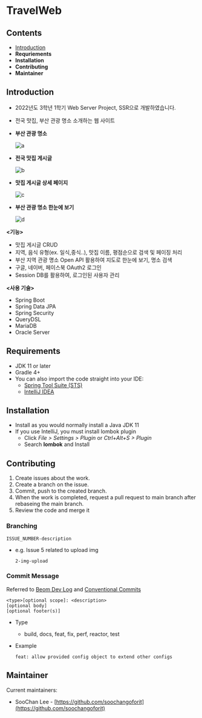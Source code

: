 # TravelWeb



## Contents

- [Introduction](#Introduction)
- ****Requriements****
- ****Installation****
- ****Contributing****
- ****Maintainer****


## Introduction



- 2022년도 3학년 1학기 Web Server Project, SSR으로 개발하였습니다.
- 전국 맛집, 부산 관광 명소 소개하는 웹 사이트

- **부산 관광 명소**
    
    ![a](https://user-images.githubusercontent.com/91618389/186837014-240fb878-2dd2-4fc5-8af6-20e5bc25054e.png)
    

- **전국 맛집 게시글**
    
    ![b](https://user-images.githubusercontent.com/91618389/186837012-7c573808-3622-4f4f-8fee-45ccc6e23912.png)
    
- **맛집 게시글 상세 페이지**
    
    ![c](https://user-images.githubusercontent.com/91618389/186837008-d93b387d-6e82-4226-9344-c354cbb26f4c.png)
    

- **부산 관광 명소 한눈에 보기**
    
    ![d](https://user-images.githubusercontent.com/91618389/186837001-87cb11da-e821-4002-a5d7-b36e336560b6.png)
    

**<기능>**

- 맛집 게시글 CRUD
- 지역, 음식 유형(ex. 일식,중식..), 맛집 이름, 평점순으로 검색 및 페이징 처리
- 부산 지역 관광 명소 Open API 활용하여 지도로 한눈에 보기, 명소 검색
- 구글, 네이버, 페이스북 OAuth2 로그인
- Session DB를 활용하여, 로그인된 사용자 관리

**<사용 기술>**

- Spring Boot
- Spring Data JPA
- Spring Security
- QueryDSL
- MariaDB
- Oracle Server


## Requirements



- JDK 11 or later
- Gradle 4+
- You can also import the code straight into your IDE:
    - [Spring Tool Suite (STS)](https://spring.io/tools)
    - [IntelliJ IDEA](https://www.jetbrains.com/)


## ****Installation****



- Install as you would normally install a Java JDK 11
- If you use IntelliJ, you must install lombok plugin
    - Click *File > Settings > Plugin* or *Ctrl+Alt+S > Plugin*
    - Search **lombok** and Install
    


## Contributing



1. Create issues about the work.
2. Create a branch on the issue.
3. Commit, push to the created branch.
4. When the work is completed, request a pull request to main branch after rebaseing the main branch.
5. Review the code and merge it


### Branching

`ISSUE_NUMBER-description`

- e.g. Issue 5 related to  upload img
    
    `2-img-upload`
    


### Commit Message

Referred to [Beom Dev Log](https://beomseok95.tistory.com/328) and [Conventional Commits](https://www.conventionalcommits.org/en/v1.0.0/)

```
<type>[optional scope]: <description>
[optional body]
[optional footer(s)]
```

- Type
    - build, docs, feat, fix, perf, reactor, test
- Example
    
    `feat: allow provided config object to extend other configs`
    


## Maintainer



Current maintainers:

- SooChan Lee - [https://github.com/soochangoforit](https://github.com/soochangoforit)
